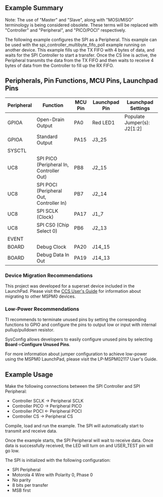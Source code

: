 ## Example Summary

Note: The use of "Master" and "Slave", along with "MOSI/MISO" terminology is being considered obsolete. These terms will be replaced with "Controller" and "Peripheral", and "PICO/POCI" respectively.

The following example configures the SPI as a Peripheral.
This example can be used with the spi_controller_multibyte_fifo_poll example running on another device.
This example fills up the TX FIFO with 4 bytes of data, and waits for the SPI Controller to start a transfer.
Once the CS line is active, the Peripheral transmits the data from the TX FIFO and then waits to receive
4 bytes of data from the Controller to fill up the RX FIFO.

## Peripherals, Pin Functions, MCU Pins, Launchpad Pins
| Peripheral | Function | MCU Pin | Launchpad Pin | Launchpad Settings |
| --- | --- | --- | --- | --- |
| GPIOA | Open-Drain Output | PA0 | Red LED1 | Populate Jumper(s): J2[1:2] |
| GPIOA | Standard Output | PA15 | J3_25 |
| SYSCTL |  |  |  |  |
| UC8 | SPI PICO (Peripheral In, Controller Out) | PB8 | J2_15 |  |
| UC8 | SPI POCI (Peripheral Out, Controller In) | PB7 | J2_14 |  |
| UC8 | SPI SCLK (Clock) | PA17 | J1_7 |  |
| UC8 | SPI CS0 (Chip Select 0) | PB6 | J2_13 |  |
| EVENT |  |  |  |  |
| BOARD | Debug Clock | PA20 | J14_15 |  |
| BOARD | Debug Data In Out | PA19 | J14_13 |  |

### Device Migration Recommendations
This project was developed for a superset device included in the LaunchPad. Please
visit the [CCS User's Guide](https://software-dl.ti.com/msp430/esd/MSPM0-SDK/latest/docs/english/tools/ccs_ide_guide/doc_guide/doc_guide-srcs/ccs_ide_guide.html#sysconfig-project-migration)
for information about migrating to other MSPM0 devices.

### Low-Power Recommendations
TI recommends to terminate unused pins by setting the corresponding functions to
GPIO and configure the pins to output low or input with internal
pullup/pulldown resistor.

SysConfig allows developers to easily configure unused pins by selecting **Board**→**Configure Unused Pins**.

For more information about jumper configuration to achieve low-power using the
MSPM0 LaunchPad, please visit the LP-MSPM02117 User's Guide.

## Example Usage
Make the following connections between the SPI Controller and SPI Peripheral:
- Controller SCLK -> Peripheral SCLK
- Controller PICO -> Peripheral PICO
- Controller POCI <- Peripheral POCI
- Controller CS   -> Peripheral CS

Compile, load and run the example. The SPI will automatically start
to transmit and receive data.

Once the example starts, the SPI Peripheral will wait to receive data. Once data is successfully received, the LED will turn on and USER_TEST pin will go low.

The SPI is initialized with the following configuration:
- SPI Peripheral
- Motorola 4 Wire with Polarity 0, Phase 0
- No parity
- 8 bits per transfer
- MSB first
